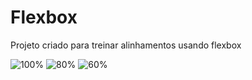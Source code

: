 # Flexbox
 Projeto criado para treinar alinhamentos usando flexbox
 
 
![100%](https://user-images.githubusercontent.com/55063481/155429952-09baaa5d-eb61-471c-9942-21b98a9c8beb.PNG)
![80%](https://user-images.githubusercontent.com/55063481/155430010-970204ed-6c3b-4c06-8bf7-f4cefa8e11bc.PNG)
![60%](https://user-images.githubusercontent.com/55063481/155430021-16d1ae5c-e919-4864-b2b5-28957c08ebdd.PNG)
